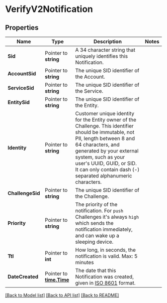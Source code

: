 # VerifyV2Notification

## Properties

Name | Type | Description | Notes
------------ | ------------- | ------------- | -------------
**Sid** | Pointer to **string** | A 34 character string that uniquely identifies this Notification. |
**AccountSid** | Pointer to **string** | The unique SID identifier of the Account. |
**ServiceSid** | Pointer to **string** | The unique SID identifier of the Service. |
**EntitySid** | Pointer to **string** | The unique SID identifier of the Entity. |
**Identity** | Pointer to **string** | Customer unique identity for the Entity owner of the Challenge. This identifier should be immutable, not PII, length between 8 and 64 characters, and generated by your external system, such as your user's UUID, GUID, or SID. It can only contain dash (-) separated alphanumeric characters. |
**ChallengeSid** | Pointer to **string** | The unique SID identifier of the Challenge. |
**Priority** | Pointer to **string** | The priority of the notification. For `push` Challenges it's always `high` which sends the notification immediately, and can wake up a sleeping device. |
**Ttl** | Pointer to **int** | How long, in seconds, the notification is valid. Max: 5 minutes |
**DateCreated** | Pointer to [**time.Time**](time.Time.md) | The date that this Notification was created, given in [ISO 8601](https://en.wikipedia.org/wiki/ISO_8601) format. |

[[Back to Model list]](../README.md#documentation-for-models) [[Back to API list]](../README.md#documentation-for-api-endpoints) [[Back to README]](../README.md)


